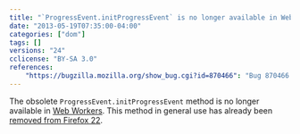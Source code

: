 ```yaml
---
title: "`ProgressEvent.initProgressEvent` is no longer available in Web Workers"
date: "2013-05-19T07:35:00-04:00"
categories: ["dom"]
tags: []
versions: "24"
cclicense: "BY-SA 3.0"
references:
    "https://bugzilla.mozilla.org/show_bug.cgi?id=870466": "Bug 870466 – Remove initProgressEvent from workers too"
---
```

The obsolete `ProgressEvent.initProgressEvent` method is no longer available in [Web Workers](https://developer.mozilla.org/en-US/docs/Web/Guide/Performance/Using_web_workers). This method in general use has already been [removed from Firefox 22](https://www.fxsitecompat.com/en-US/docs/2013/progressevent-initprogressevent-has-been-removed/).
